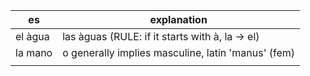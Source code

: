 | es      | explanation                                        |
| ------- | -------------------------------------------------- |
| el àgua | las àguas (RULE: if it starts with à, la -> el)    |
| la mano | o generally implies masculine, latin 'manus' (fem) |
|         |                                                    |
